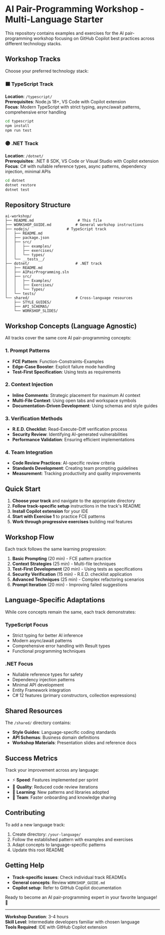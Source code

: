 # AI Pair-Programming Workshop - Multi-Language Starter

This repository contains examples and exercises for the AI pair-programming workshop focusing on GitHub Copilot best practices across different technology stacks.

## Workshop Tracks

Choose your preferred technology stack:

### 🟦 TypeScript Track
**Location**: `/typescript/`  
**Prerequisites**: Node.js 18+, VS Code with Copilot extension  
**Focus**: Modern TypeScript with strict typing, async/await patterns, comprehensive error handling

```bash
cd typescript
npm install
npm run test
```

### 🟣 .NET Track
**Location**: `/dotnet/`  
**Prerequisites**: .NET 8 SDK, VS Code or Visual Studio with Copilot extension  
**Focus**: C# with nullable reference types, async patterns, dependency injection, minimal APIs

```bash
cd dotnet
dotnet restore
dotnet test
```

## Repository Structure

```
ai-workshop/
├── README.md                    # This file
├── WORKSHOP_GUIDE.md           # General workshop instructions
├── nodejs/                 # TypeScript track
│   ├── README.md
│   ├── package.json
│   ├── src/
│   │   ├── examples/
│   │   ├── exercises/
│   │   └── types/
│   └── __tests__/
├── dotnet/                     # .NET track
│   ├── README.md
│   ├── AIPairProgramming.sln
│   ├── src/
│   │   ├── Examples/
│   │   ├── Exercises/
│   │   └── Types/
│   └── tests/
└── shared/                     # Cross-language resources
    ├── STYLE_GUIDES/
    ├── API_SCHEMAS/
    └── WORKSHOP_SLIDES/
```

## Workshop Concepts (Language Agnostic)

All tracks cover the same core AI pair-programming concepts:

### 1. Prompt Patterns
- **FCE Pattern**: Function-Constraints-Examples
- **Edge-Case Booster**: Explicit failure mode handling
- **Test-First Specification**: Using tests as requirements

### 2. Context Injection
- **Inline Comments**: Strategic placement for maximum AI context
- **Multi-File Context**: Using open tabs and workspace symbols
- **Documentation-Driven Development**: Using schemas and style guides

### 3. Verification Methods
- **R.E.D. Checklist**: Read-Execute-Diff verification process
- **Security Review**: Identifying AI-generated vulnerabilities
- **Performance Validation**: Ensuring efficient implementations

### 4. Team Integration
- **Code Review Practices**: AI-specific review criteria
- **Standards Development**: Creating team prompting guidelines
- **Measurement**: Tracking productivity and quality improvements

## Quick Start

1. **Choose your track** and navigate to the appropriate directory
2. **Follow track-specific setup** instructions in the track's README
3. **Install Copilot extension** for your IDE
4. **Start with Exercise 1** to practice FCE patterns
5. **Work through progressive exercises** building real features

## Workshop Flow

Each track follows the same learning progression:
1. **Basic Prompting** (20 min) - FCE pattern practice
2. **Context Strategies** (25 min) - Multi-file techniques
3. **Test-First Development** (20 min) - Using tests as specifications
4. **Security Verification** (15 min) - R.E.D. checklist application
5. **Advanced Techniques** (25 min) - Complex refactoring scenarios
6. **Prompt Iteration** (20 min) - Improving failed suggestions

## Language-Specific Adaptations

While core concepts remain the same, each track demonstrates:

### TypeScript Focus
- Strict typing for better AI inference
- Modern async/await patterns
- Comprehensive error handling with Result types
- Functional programming techniques

### .NET Focus
- Nullable reference types for safety
- Dependency injection patterns
- Minimal API development
- Entity Framework integration
- C# 12 features (primary constructors, collection expressions)

## Shared Resources

The `/shared/` directory contains:
- **Style Guides**: Language-specific coding standards
- **API Schemas**: Business domain definitions
- **Workshop Materials**: Presentation slides and reference docs

## Success Metrics

Track your improvement across any language:
- ⚡ **Speed**: Features implemented per sprint
- 🎯 **Quality**: Reduced code review iterations
- 🧠 **Learning**: New patterns and libraries adopted
- 👥 **Team**: Faster onboarding and knowledge sharing

## Contributing

To add a new language track:
1. Create directory: `/your-language/`
2. Follow the established pattern with examples and exercises
3. Adapt concepts to language-specific patterns
4. Update this root README

## Getting Help

- **Track-specific issues**: Check individual track READMEs
- **General concepts**: Review `WORKSHOP_GUIDE.md`
- **Copilot setup**: Refer to GitHub Copilot documentation

Ready to become an AI pair-programming expert in your favorite language! 🚀

---

**Workshop Duration**: 3-4 hours  
**Skill Level**: Intermediate developers familiar with chosen language  
**Tools Required**: IDE with GitHub Copilot extension